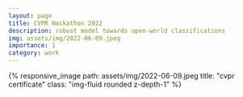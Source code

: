 ```yaml
---
layout: page
title: CVPR Hackathon 2022
description: robust model towards open-world classifications
img: assets/img/2022-06-09.jpeg
importance: 1
category: work
---
```




{% responsive_image path: assets/img/2022-06-09.jpeg title: "cvpr certificate" class: "img-fluid rounded z-depth-1" %}
